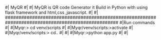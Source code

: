 #| MyQR
#|
#| MyQR is QR code Generator it Build in Python with using flask framework and html,css ,javascript.
#|
#|
##################################################################################################
#|Run commands
#|
#|Myqr:> cd venv/scripts
#|
#|Myqr/venv/scripts:>activate
#|
#|Myqr/venv/scripts:> cd..
#|
#|
#|Myqr:>python app.py
#|
#|

